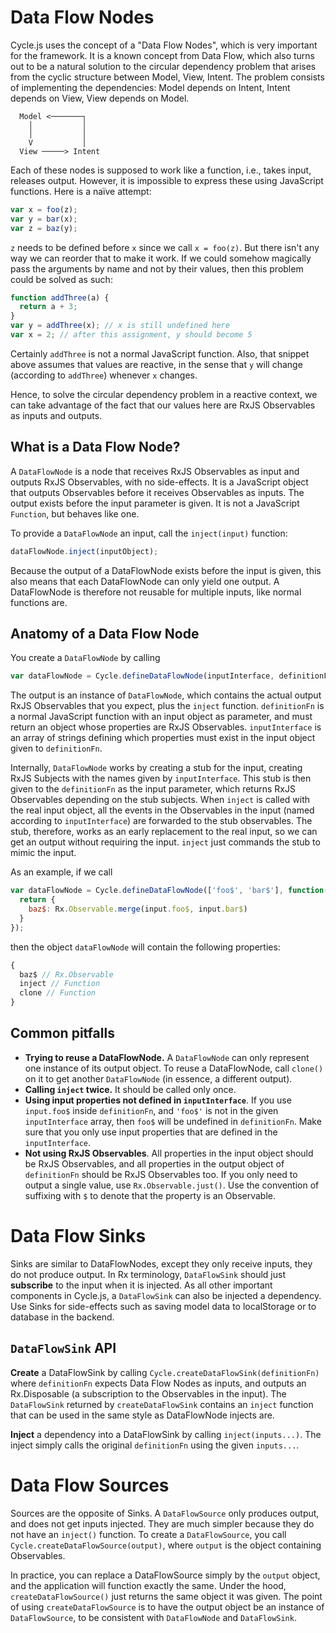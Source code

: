 # Data Flow Nodes

Cycle.js uses the concept of a "Data Flow Nodes", which is very important for the
framework. It is a known concept from Data Flow, which also turns out to be a natural
solution to the circular dependency problem that arises from the cyclic structure between
Model, View, Intent. The problem consists of implementing the dependencies: Model depends
on Intent, Intent depends on View, View depends on Model.

```
  Model <───────┐
    │           │
    │           │
    V           │
  View ─────> Intent
```

Each of these nodes is supposed to work like a function, i.e., takes input, releases
output. However, it is impossible to express these using JavaScript functions. Here is a
naïve attempt:

```javascript
var x = foo(z);
var y = bar(x);
var z = baz(y);
```

`z` needs to be defined before `x` since we call `x = foo(z)`. But there isn't any way we
can reorder that to make it work. If we could somehow magically pass the arguments by name
and not by their values, then this problem could be solved as such:

```javascript
function addThree(a) {
  return a + 3;
}
var y = addThree(x); // x is still undefined here
var x = 2; // after this assignment, y should become 5
```

Certainly `addThree` is not a normal JavaScript function. Also, that snippet above assumes
that values are reactive, in the sense that `y` will change (according to `addThree`)
whenever `x` changes.

Hence, to solve the circular dependency problem in a reactive context, we can take
advantage of the fact that our values here are RxJS Observables as
inputs and outputs.

## What is a Data Flow Node?

A `DataFlowNode` is a node that receives RxJS Observables as input and outputs RxJS
Observables, with no side-effects. It is a JavaScript object that outputs Observables
before it receives Observables as inputs. The output exists before the input parameter is
given. It is not a JavaScript `Function`, but behaves like one.

To provide a `DataFlowNode` an input, call the `inject(input)` function:

```javascript
dataFlowNode.inject(inputObject);
```

Because the output of a DataFlowNode exists before the input is given, this also
means that each DataFlowNode can only yield one output. A DataFlowNode is therefore not
reusable for multiple inputs, like normal functions are.

## Anatomy of a Data Flow Node

You create a `DataFlowNode` by calling

```javascript
var dataFlowNode = Cycle.defineDataFlowNode(inputInterface, definitionFn);
```

The output is an instance of `DataFlowNode`, which contains the actual output RxJS
Observables that you expect, plus the `inject` function. `definitionFn` is a normal
JavaScript function with an input object as parameter, and must return an object whose
properties are RxJS Observables. `inputInterface` is an array of strings defining which
properties must exist in the input object given to `definitionFn`.

Internally, `DataFlowNode` works by creating a stub for the input, creating RxJS
Subjects with the names given by `inputInterface`. This stub is then given to the
`definitionFn` as the input parameter, which returns RxJS Observables depending on the
stub subjects. When `inject` is called with the real input object, all the events in the
Observables in the input (named according to `inputInterface`) are forwarded to the stub
observables. The stub, therefore, works as an early replacement to the real input, so we
can get an output without requiring the input. `inject` just commands the stub to mimic
the input.

As an example, if we call

```javascript
var dataFlowNode = Cycle.defineDataFlowNode(['foo$', 'bar$'], function(input) {
  return {
    baz$: Rx.Observable.merge(input.foo$, input.bar$)
  }
});
```

then the object `dataFlowNode` will contain the following properties:

```javascript
{
  baz$ // Rx.Observable
  inject // Function
  clone // Function
}
```

## Common pitfalls

- **Trying to reuse a DataFlowNode.** A `DataFlowNode` can only represent one instance
  of its output object. To reuse a DataFlowNode, call `clone()` on it to get another
  `DataFlowNode` (in essence, a different output).
- **Calling `inject` twice.** It should be called only once.
- **Using input properties not defined in `inputInterface`**. If you use `input.foo$`
  inside `definitionFn`, and `'foo$'` is not in the given `inputInterface` array, then
  `foo$` will be undefined in `definitionFn`. Make sure that you only use input properties
  that are defined in the `inputInterface`.
- **Not using RxJS Observables**. All properties in the input object should be RxJS
  Observables, and all properties in the output object of `definitionFn` should be RxJS
  Observables too. If you only need to output a single value, use `Rx.Observable.just()`.
  Use the convention of suffixing with `$` to denote that the property is an Observable.

# Data Flow Sinks

Sinks are similar to DataFlowNodes, except they only receive inputs, they do not produce
output. In Rx terminology, `DataFlowSink` should just **subscribe** to the input when it is
injected. As all other important components in Cycle.js, a `DataFlowSink` can also be
injected a dependency. Use Sinks for side-effects such as saving model data to
localStorage or to database in the backend.

## `DataFlowSink` API

**Create** a DataFlowSink by calling `Cycle.createDataFlowSink(definitionFn)` where
`definitionFn` expects Data Flow Nodes as inputs, and outputs an Rx.Disposable
(a subscription to the Observables in the input). The `DataFlowSink` returned by
`createDataFlowSink` contains an `inject` function that can be used in the same style as
DataFlowNode injects are.

**Inject** a dependency into a DataFlowSink by calling `inject(inputs...)`. The inject
simply calls the original `definitionFn` using the given `inputs...`.

# Data Flow Sources

Sources are the opposite of Sinks. A `DataFlowSource` only produces output, and does not
get inputs injected. They are much simpler because they do not have an `inject()`
function. To create a `DataFlowSource`, you call `Cycle.createDataFlowSource(output)`,
where `output` is the object containing Observables.

In practice, you can replace a DataFlowSource simply by the `output` object, and the
application will function exactly the same. Under the hood, `createDataFlowSource()` just
returns the same object it was given. The point of using `createDataFlowSource` is to have
the output object be an instance of `DataFlowSource`, to be consistent with `DataFlowNode`
and `DataFlowSink`.
